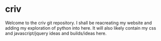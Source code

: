 # criv

Welcome to the criv git repository. I shall be reacreating my website and adding my exploration of python into here.
It will also likely contain my css and javascript/jquery ideas and builds/ideas here.
